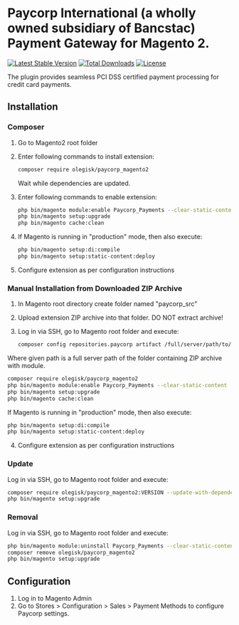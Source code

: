 # Paycorp International (a wholly owned subsidiary of Bancstac) Payment Gateway for Magento 2.

[![Latest Stable Version][version-badge]][packagist]
[![Total Downloads][downloads-badge]][packagist]
[![License][license-badge]][packagist]

The plugin provides seamless PCI DSS certified payment processing for credit card payments.

## Installation

### Composer

1. Go to Magento2 root folder
2. Enter following commands to install extension:

   ```bash
   composer require olegisk/paycorp_magento2
   ```

   Wait while dependencies are updated.

3. Enter following commands to enable extension:

   ```bash
   php bin/magento module:enable Paycorp_Payments --clear-static-content
   php bin/magento setup:upgrade
   php bin/magento cache:clean
   ```

4. If Magento is running in "production" mode, then also execute:
   ```bash
   php bin/magento setup:di:compile
   php bin/magento setup:static-content:deploy
   ```
5. Configure extension as per configuration instructions

### Manual Installation from Downloaded ZIP Archive

1. In Magento root directory create folder named "paycorp_src"
2. Upload extension ZIP archive into that folder. DO NOT extract archive!
3. Log in via SSH, go to Magento root folder and execute:


   ```bash
   composer config repositories.paycorp artifact /full/server/path/to/paycorp_src/
   ```
Where given path is a full server path of the folder containing ZIP archive with module.

   ```bash
   composer require olegisk/paycorp_magento2
   php bin/magento module:enable Paycorp_Payments --clear-static-content
   php bin/magento setup:upgrade
   php bin/magento cache:clean
   ```

If Magento is running in "production" mode, then also execute:
   ```bash
   php bin/magento setup:di:compile
   php bin/magento setup:static-content:deploy
   ```

4. Configure extension as per configuration instructions

### Update
Log in via SSH, go to Magento root folder and execute:
   ```bash
   composer require olegisk/paycorp_magento2:VERSION --update-with-dependencies
   php bin/magento setup:upgrade
   ```

### Removal
Log in via SSH, go to Magento root folder and execute:
   ```bash
   php bin/magento module:uninstall Paycorp_Payments --clear-static-content
   composer remove olegisk/paycorp_magento2
   php bin/magento setup:upgrade
   ```

## Configuration
1. Log in to Magento Admin
2. Go to Stores > Configuration > Sales > Payment Methods to configure Paycorp settings.

[packagist]: https://packagist.org/packages/olegisk/paycorp_magento2
[version-badge]: https://poser.pugx.org/olegisk/paycorp_magento2/v
[downloads-badge]: https://poser.pugx.org/olegisk/paycorp_magento2/downloads
[license-badge]: https://poser.pugx.org/olegisk/paycorp_magento2/license
